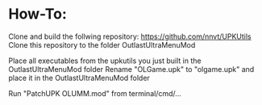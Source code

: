 # How-To:

Clone and build the follwing repository: https://github.com/nnvt/UPKUtils
Clone this repository to the folder OutlastUltraMenuMod

Place all executables from the upkutils you just built in the OutlastUltraMenuMod folder
Rename "OLGame.upk" to "olgame.upk" and place it in the OutlastUltraMenuMod folder

Run "PatchUPK OLUMM.mod" from terminal/cmd/...






